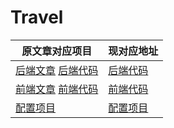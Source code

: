 # Travel




|  原文章对应项目   | 现对应地址  |
|  ----  | ----  |
| [后端文章](https://jeroendruwe.be/microservices-with-spring-boot/) [后端代码](https://github.com/Jdruwe/travel/tree/develop)  | [后端代码](https://github.com/cheese8/travel) |
| [前端文章](https://jeroendruwe.be/travel-example-vue-js-single-page-app/) [前端代码](https://github.com/Jdruwe/travel-vue)  | [前端代码](https://github.com/cheese8/travel-vue) |
| [配置项目](https://github.com/Jdruwe/travel-config)  | [配置项目](https://github.com/cheese8/travel-config) |


